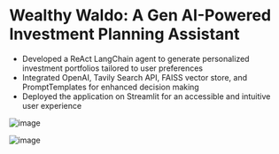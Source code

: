 # Wealthy Waldo: A Gen AI-Powered Investment Planning Assistant
- Developed a ReAct LangChain agent to generate personalized investment portfolios tailored to user preferences
- Integrated OpenAI, Tavily Search API, FAISS vector store, and PromptTemplates for enhanced decision making
- Deployed the application on Streamlit for an accessible and intuitive user experience

![image](https://github.com/user-attachments/assets/6cfd5be1-d764-40d8-9c9c-9b7505be2144)

![image](https://github.com/user-attachments/assets/0e5d00d6-ef80-4516-8555-52cf5922cf93)
